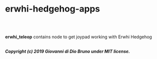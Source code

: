 # erwhi-hedgehog-apps

<br>
<br>

**erwhi_teleop** contains node to get joypad working with Erwhi Hedgehog
<br>
<br>

***Copyright (c) 2019 Giovanni di Dio Bruno under MIT license.***
